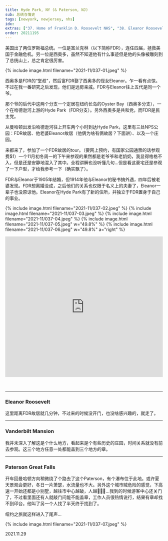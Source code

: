 ```yaml
---
title: Hyde Park, NY (& Paterson, NJ)
sub: 总统与情史
tags: [newyork, newjersey, nhs]
idx:
extras: ["37. Home of Franklin D. Roosevelt NHS", "38. Eleanor Roosevelt NHS", "39. Vanderbild Mansion NHS", "40. Paterson Great Falls NHP"]
order: 20211195
---
```


美国出了两位罗斯福总统。一位是富兰克林（以下简称FDR），连任四届，拯救美国于金融危机。另一位是西奥多，虽然不知道他有什么事迹但是他的头像被雕刻到了总统山上，总之肯定很厉害。

{% include image.html filename="2021-11/037-01.jpeg" %}

西奥多是FDR的“堂叔”，然后富FDR娶了西奥多的侄女Eleanor。乍一看有点惊。不过在我一番研究之后发现，他们是远房亲戚。FDR与Eleanor往上五代是同一个爷。

那个爷的后代中这两个分支一个定居在纽约长岛的Oyster Bay（西奥多分支），一个在哈德逊河上游的Hyde Park（FDR分支）。另外西奥多是共和党，而FDR是民主党。

从曼哈顿出发沿哈德逊河往上开车两个小时到达Hyde Park，这里有三处NPS公园：FDR故居、他老婆Eleanor故居（他俩为啥有俩故居？下面讲）、以及一个庄园。

来都来了，参加了一个FDR故居的tour。（要网上预约，有国家公园通票的话参观费$1）一个11月初冬周一的下午来参观的果然都是老爷爷和老奶奶，我显得格格不入，但是还是安静地混入了其中。全程讲解也没听懂几句…但是看这豪宅还是参观了一下户型，才给我参考一下（确实飘了）。

FDR与Eleanor于1905年结婚，但1914年他与Eleanor的秘书搞外遇，四年后被老婆发现。FDR想离婚没成，之后他们的关系也仅限于名义上的夫妻了，Eleanor一辈子也没原谅他。Eleanor在Hyde Park有了新的住所，并独立于FDR置身于自己的事业。

{% include image.html filename="2021-11/037-02.jpeg" %}
{% include image.html filename="2021-11/037-03.jpeg" %}
{% include image.html filename="2021-11/037-04.jpeg" %}
{% include image.html filename="2021-11/037-05.jpeg" w="49.8%" %}
{% include image.html filename="2021-11/037-06.jpeg" w="49.8%" a="right" %}

<iframe src="https://www.google.com/maps/embed?pb=!1m14!1m8!1m3!1d1523618.714931582!2d-73.9373871!3d41.7675859!3m2!1i1024!2i768!4f13.1!3m3!1m2!1s0x89dd167ee3a22fe1%3A0xd821e3f9721e131e!2sHome%20of%20Franklin%20D.%20Roosevelt%20National%20Historic%20Site!5e0!3m2!1sen!2sus!4v1652562864506!5m2!1sen!2sus" width="100%" height="450" style="border:0;" allowfullscreen="" loading="lazy" referrerpolicy="no-referrer-when-downgrade"></iframe>

&nbsp;

---

### Eleanor Roosevelt

这里距离FDR故居就几分钟，不过来的时候没开门，也没啥感兴趣的，就走了。

---

### Vanderbilt Mansion

我并未深入了解这是个什么地方，看起来是个有些历史的庄园，时间关系就没有前去参观。这三个地方任意一处都能盖到三个地方的章。

---

### Paterson Great Falls

开车回曼哈顿方向稍微绕了个路去了这个Paterson，有个瀑布位于此地。或许夏天景观会更好，冬日一片萧瑟，水流量也不大。另外这个城市贼危险的感觉，下高速一开始还都是小别墅，越往市中心越破，人越🧑🏿‍🦲…我到的时候游客中心还关门了，不过看里面还有人就敲门问能不能盖章，工作人员很热情说行，结果有章却找不到印台。他叫了另一个人找了半天终于找到了。

纽约之旅就这样进入了尾声…

{% include image.html filename="2021-11/037-07.jpeg" %}

2021.11.29
